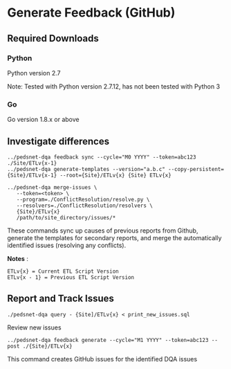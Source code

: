# Generate Feedback (GitHub)

## Required Downloads

### Python 
Python version 2.7

Note: Tested with Python version 2.7.12, has not been tested with Python 3

### Go
Go version 1.8.x or above


## Investigate differences

```
../pedsnet-dqa feedback sync --cycle="M0 YYYY" --token=abc123 ./Site/ETLv{x-1}
../pedsnet-dqa generate-templates --version="a.b.c" --copy-persistent={Site}/ETLv{x-1} --root={Site}/ETLv{x} {Site} ETLv{x}

../pedsnet-dqa merge-issues \
   --token=<token> \
   --program=./ConflictResolution/resolve.py \
   --resolvers=./ConflictResolution/resolvers \
   {Site}/ETLv{x}
   /path/to/site_directory/issues/*
```
These commands sync up causes of previous reports from Github, generate the templates for secondary reports, and merge the automatically identified issues (resolving any conflicts).


**Notes** :

```
ETLv{x} = Current ETL Script Version
ETLv{x - 1} = Previous ETL Script Version
```

## Report and Track Issues

```
./pedsnet-dqa query - {Site]/ETLv{x} < print_new_issues.sql

```
Review new issues 
```
../pedsnet-dqa feedback generate --cycle="M1 YYYY" --token=abc123 --post ./{Site}/ETLv{x}
```
This command creates GitHub issues for the identified DQA issues
